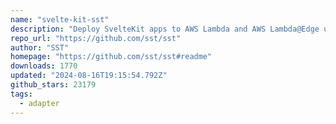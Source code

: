 ```yaml
---
name: "svelte-kit-sst"
description: "Deploy SvelteKit apps to AWS Lambda and AWS Lambda@Edge using SST."
repo_url: "https://github.com/sst/sst"
author: "SST"
homepage: "https://github.com/sst/sst#readme"
downloads: 1770
updated: "2024-08-16T19:15:54.792Z"
github_stars: 23179
tags: 
  - adapter
---
```

